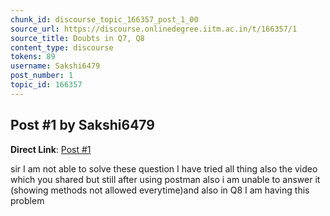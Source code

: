 ```yaml
---
chunk_id: discourse_topic_166357_post_1_00
source_url: https://discourse.onlinedegree.iitm.ac.in/t/166357/1
source_title: Doubts in Q7, Q8
content_type: discourse
tokens: 89
username: Sakshi6479
post_number: 1
topic_id: 166357
---
```


## Post #1 by Sakshi6479

**Direct Link**: [Post #1](https://discourse.onlinedegree.iitm.ac.in/t/166357/1)

sir I am not able to solve these question I have tried all thing also the video which you shared but still after using postman also i am unable to answer it (showing methods not allowed everytime)and also in Q8 I am having this problem
